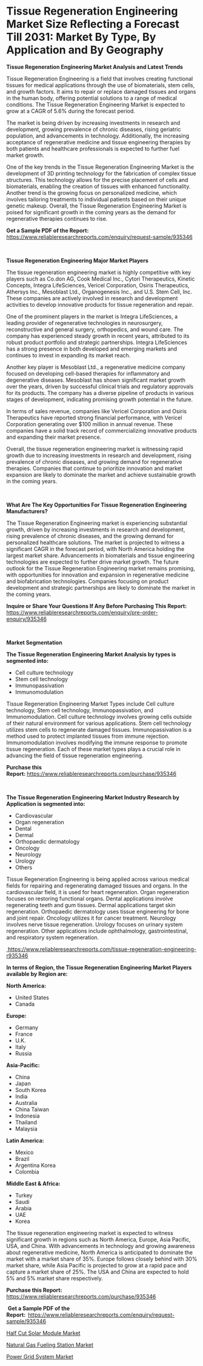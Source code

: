 <p><h1>Tissue Regeneration Engineering Market Size Reflecting a Forecast Till 2031: Market By Type, By Application and By Geography</h1></p><p><strong>Tissue Regeneration Engineering Market Analysis and Latest Trends</strong></p>
<p><p>Tissue Regeneration Engineering is a field that involves creating functional tissues for medical applications through the use of biomaterials, stem cells, and growth factors. It aims to repair or replace damaged tissues and organs in the human body, offering potential solutions to a range of medical conditions. The Tissue Regeneration Engineering Market is expected to grow at a CAGR of 5.6% during the forecast period. </p><p>The market is being driven by increasing investments in research and development, growing prevalence of chronic diseases, rising geriatric population, and advancements in technology. Additionally, the increasing acceptance of regenerative medicine and tissue engineering therapies by both patients and healthcare professionals is expected to further fuel market growth.</p><p>One of the key trends in the Tissue Regeneration Engineering Market is the development of 3D printing technology for the fabrication of complex tissue structures. This technology allows for the precise placement of cells and biomaterials, enabling the creation of tissues with enhanced functionality. Another trend is the growing focus on personalized medicine, which involves tailoring treatments to individual patients based on their unique genetic makeup. Overall, the Tissue Regeneration Engineering Market is poised for significant growth in the coming years as the demand for regenerative therapies continues to rise.</p></p>
<p><strong>Get a Sample PDF of the Report:&nbsp;</strong> <a href="https://www.reliableresearchreports.com/enquiry/request-sample/935346">https://www.reliableresearchreports.com/enquiry/request-sample/935346</a></p>
<p>&nbsp;</p>
<p><strong>Tissue Regeneration Engineering Major Market Players</strong></p>
<p><p>The tissue regeneration engineering market is highly competitive with key players such as Co.don AG, Cook Medical Inc., Cytori Therapeutics, Kinetic Concepts, Integra LifeSciences, Vericel Corporation, Osiris Therapeutics, Athersys Inc., Mesoblast Ltd., Organogenesis Inc., and U.S. Stem Cell, Inc. These companies are actively involved in research and development activities to develop innovative products for tissue regeneration and repair.</p><p>One of the prominent players in the market is Integra LifeSciences, a leading provider of regenerative technologies in neurosurgery, reconstructive and general surgery, orthopedics, and wound care. The company has experienced steady growth in recent years, attributed to its robust product portfolio and strategic partnerships. Integra LifeSciences has a strong presence in both developed and emerging markets and continues to invest in expanding its market reach.</p><p>Another key player is Mesoblast Ltd., a regenerative medicine company focused on developing cell-based therapies for inflammatory and degenerative diseases. Mesoblast has shown significant market growth over the years, driven by successful clinical trials and regulatory approvals for its products. The company has a diverse pipeline of products in various stages of development, indicating promising growth potential in the future.</p><p>In terms of sales revenue, companies like Vericel Corporation and Osiris Therapeutics have reported strong financial performance, with Vericel Corporation generating over $100 million in annual revenue. These companies have a solid track record of commercializing innovative products and expanding their market presence.</p><p>Overall, the tissue regeneration engineering market is witnessing rapid growth due to increasing investments in research and development, rising prevalence of chronic diseases, and growing demand for regenerative therapies. Companies that continue to prioritize innovation and market expansion are likely to dominate the market and achieve sustainable growth in the coming years.</p></p>
<p>&nbsp;</p>
<p><strong>What Are The Key Opportunities For Tissue Regeneration Engineering Manufacturers?</strong></p>
<p><p>The Tissue Regeneration Engineering market is experiencing substantial growth, driven by increasing investments in research and development, rising prevalence of chronic diseases, and the growing demand for personalized healthcare solutions. The market is projected to witness a significant CAGR in the forecast period, with North America holding the largest market share. Advancements in biomaterials and tissue engineering technologies are expected to further drive market growth. The future outlook for the Tissue Regeneration Engineering market remains promising, with opportunities for innovation and expansion in regenerative medicine and biofabrication technologies. Companies focusing on product development and strategic partnerships are likely to dominate the market in the coming years.</p></p>
<p><strong>Inquire or Share Your Questions If Any Before Purchasing This Report:</strong> <a href="https://www.reliableresearchreports.com/enquiry/pre-order-enquiry/935346">https://www.reliableresearchreports.com/enquiry/pre-order-enquiry/935346</a></p>
<p>&nbsp;</p>
<p><strong>Market Segmentation</strong></p>
<p><strong>The Tissue Regeneration Engineering Market Analysis by types is segmented into:</strong></p>
<p><ul><li>Cell culture technology</li><li>Stem cell technology</li><li>Immunopassivation</li><li>Immunomodulation</li></ul></p>
<p><p>Tissue Regeneration Engineering Market Types include Cell culture technology, Stem cell technology, Immunopassivation, and Immunomodulation. Cell culture technology involves growing cells outside of their natural environment for various applications. Stem cell technology utilizes stem cells to regenerate damaged tissues. Immunopassivation is a method used to protect implanted tissues from immune rejection. Immunomodulation involves modifying the immune response to promote tissue regeneration. Each of these market types plays a crucial role in advancing the field of tissue regeneration engineering.</p></p>
<p><strong>Purchase this Report:&nbsp;</strong><a href="https://www.reliableresearchreports.com/purchase/935346">https://www.reliableresearchreports.com/purchase/935346</a></p>
<p>&nbsp;</p>
<p><strong>The Tissue Regeneration Engineering Market Industry Research by Application is segmented into:</strong></p>
<p><ul><li>Cardiovascular</li><li>Organ regeneration</li><li>Dental</li><li>Dermal</li><li>Orthopaedic dermatology</li><li>Oncology</li><li>Neurology</li><li>Urology</li><li>Others</li></ul></p>
<p><p>Tissue Regeneration Engineering is being applied across various medical fields for repairing and regenerating damaged tissues and organs. In the cardiovascular field, it is used for heart regeneration. Organ regeneration focuses on restoring functional organs. Dental applications involve regenerating teeth and gum tissues. Dermal applications target skin regeneration. Orthopaedic dermatology uses tissue engineering for bone and joint repair. Oncology utilizes it for cancer treatment. Neurology involves nerve tissue regeneration. Urology focuses on urinary system regeneration. Other applications include ophthalmology, gastrointestinal, and respiratory system regeneration.</p></p>
<p><a href="https://www.reliableresearchreports.com/tissue-regeneration-engineering-r935346">&nbsp;https://www.reliableresearchreports.com/tissue-regeneration-engineering-r935346</a></p>
<p><strong>In terms of Region, the Tissue Regeneration Engineering Market Players available by Region are:</strong></p>
<p>
    <p> <strong> North America: </strong>
        <ul>
            <li>United States</li>
            <li>Canada</li>
        </ul>
        </p> 
    <p> <strong> Europe: </strong>
        <ul>
            <li>Germany</li>
            <li>France</li>
            <li>U.K.</li>
            <li>Italy</li>
            <li>Russia</li>
        </ul>
        </p> 
    <p> <strong> Asia-Pacific: </strong>
        <ul>
            <li>China</li>
            <li>Japan</li>
            <li>South Korea</li>
            <li>India</li>
            <li>Australia</li>
            <li>China Taiwan</li>
            <li>Indonesia</li>
            <li>Thailand</li>
            <li>Malaysia</li>
        </ul>
        </p> 
    <p> <strong> Latin America: </strong>
        <ul>
            <li>Mexico</li>
            <li>Brazil</li>
            <li>Argentina Korea</li>
            <li>Colombia</li>
        </ul>
        </p> 
    <p> <strong> Middle East & Africa: </strong>
        <ul>
            <li>Turkey</li>
            <li>Saudi</li>
            <li>Arabia</li>
            <li>UAE</li>
            <li>Korea</li>
        </ul>
    </p>
    </p>
<p><p>The tissue regeneration engineering market is expected to witness significant growth in regions such as North America, Europe, Asia Pacific, USA, and China. With advancements in technology and growing awareness about regenerative medicine, North America is anticipated to dominate the market with a market share of 35%. Europe follows closely behind with 30% market share, while Asia Pacific is projected to grow at a rapid pace and capture a market share of 25%. The USA and China are expected to hold 5% and 5% market share respectively.</p></p>
<p><strong>Purchase this Report: </strong><a href="https://www.reliableresearchreports.com/purchase/935346">https://www.reliableresearchreports.com/purchase/935346</a></p>
<p>&nbsp;<strong>Get a Sample PDF of the Report:&nbsp;&nbsp;</strong><a href="https://www.reliableresearchreports.com/enquiry/request-sample/935346">https://www.reliableresearchreports.com/enquiry/request-sample/935346</a></p>
<p><strong></strong></p>
<p><p><a href="https://www.linkedin.com/pulse/half-cut-solar-module-market-size-reveals-best-marketing-ha7xe">Half Cut Solar Module Market</a></p><p><a href="https://www.linkedin.com/pulse/natural-gas-fueling-station-market-trends-forecast-competitive-rr2ae">Natural Gas Fueling Station Market</a></p><p><a href="https://www.linkedin.com/pulse/power-grid-system-market-competitive-analysis-trends-forecast-37yxe">Power Grid System Market</a></p></p>